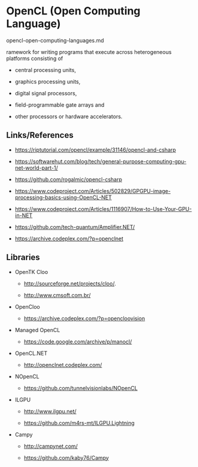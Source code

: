 # OpenCL (Open Computing Language)

opencl-open-computing-languages.md

ramework for writing programs that execute across heterogeneous platforms consisting of 

*   central processing units, 

*   graphics processing units, 

*   digital signal processors, 

*   field-programmable gate arrays and 

*   other processors or hardware accelerators.


## Links/References

*   https://riptutorial.com/opencl/example/31146/opencl-and-csharp

*   https://softwarehut.com/blog/tech/general-purpose-computing-gpu-net-world-part-1/



*   https://github.com/rogalmic/opencl-csharp

*   https://www.codeproject.com/Articles/502829/GPGPU-image-processing-basics-using-OpenCL-NET

*   https://www.codeproject.com/Articles/1116907/How-to-Use-Your-GPU-in-NET

*   https://github.com/tech-quantum/Amplifier.NET/

*   https://archive.codeplex.com/?p=openclnet


## Libraries

*   OpenTK Cloo 

    *   http://sourceforge.net/projects/cloo/.

    *   http://www.cmsoft.com.br/

*   OpenCloo

    *   https://archive.codeplex.com/?p=opencloovision

*   Managed OpenCL

    *   https://code.google.com/archive/p/manocl/

*   OpenCL.NET 

    *   http://openclnet.codeplex.com/

*   NOpenCL

    *   https://github.com/tunnelvisionlabs/NOpenCL

*   ILGPU

    *   http://www.ilgpu.net/

    *   https://github.com/m4rs-mt/ILGPU.Lightning

*   Campy

    *   http://campynet.com/

    *   https://github.com/kaby76/Campy




